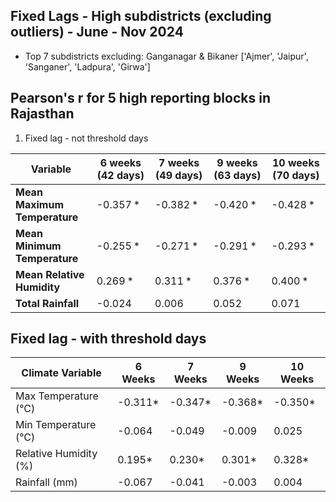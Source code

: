 ## Fixed Lags - High subdistricts (excluding outliers) - June - Nov 2024
 
- Top 7 subdistricts excluding: Ganganagar & Bikaner ['Ajmer', 'Jaipur', 'Sanganer', 'Ladpura', 'Girwa']

## Pearson's r for 5 high reporting blocks in Rajasthan

1) Fixed lag - not threshold days

| Variable                         | 6 weeks (42 days) | 7 weeks (49 days) | 9 weeks (63 days) | 10 weeks (70 days) | 
| -------------------------------- | ----------------- | ----------------- | ----------------- | ------------------ |
| **Mean Maximum Temperature**         | -0.357 \*         | -0.382 \*         | -0.420 \*         | -0.428 \*          |
| **Mean Minimum Temperature**         | -0.255 \*         | -0.271 \*         | -0.291 \*         | -0.293 \*          |
| **Mean Relative Humidity** | 0.269 \*          | 0.311 \*          | 0.376 \*          | 0.400 \*           |
| **Total Rainfall**                    | -0.024            | 0.006             | 0.052             | 0.071              |

## Fixed lag - with threshold days

| Climate Variable       | 6 Weeks   | 7 Weeks   | 9 Weeks   | 10 Weeks  |
|------------------------|-----------|-----------|-----------|-----------|
| Max Temperature (°C)   | -0.311*   | -0.347*   | -0.368*   | -0.350*   |
| Min Temperature (°C)   | -0.064    | -0.049    | -0.009    | 0.025     |
| Relative Humidity (%)  | 0.195*    | 0.230*    | 0.301*    | 0.328*    |
| Rainfall (mm)          | -0.067    | -0.041    | -0.003    | 0.004     |

